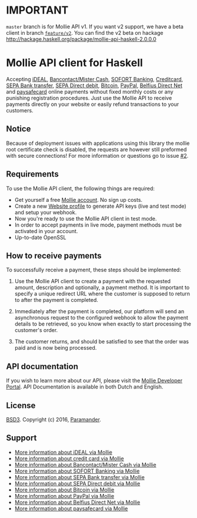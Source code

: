 # IMPORTANT
`master` branch is for Mollie API v1. If you want v2 support, we have a beta client in branch [`feature/v2`](https://github.com/paramander/mollie-api-haskell/tree/feature/v2). You can find the v2 beta on hackage http://hackage.haskell.org/package/mollie-api-haskell-2.0.0.0

# Mollie API client for Haskell

Accepting [iDEAL](https://www.mollie.com/ideal/), [Bancontact/Mister Cash](https://www.mollie.com/mistercash/), [SOFORT Banking](https://www.mollie.com/sofort/), [Creditcard](https://www.mollie.com/creditcard/), [SEPA Bank transfer](https://www.mollie.com/banktransfer), [SEPA Direct debit](https://www.mollie.com/directdebit/), [Bitcoin](https://www.mollie.com/bitcoin/), [PayPal](https://www.mollie.com/paypal/), [Belfius Direct Net](https://www.mollie.com/belfiusdirectnet/) and [paysafecard](https://www.mollie.com/paysafecard/) online payments without fixed monthly costs or any punishing registration procedures. Just use the Mollie API to receive payments directly on your website or easily refund transactions to your customers.

## Notice

Because of deployment issues with applications using this library the mollie root certificate check is disabled, the requests are however still preformed with secure connections! For more information or questions go to issue [#2](https://github.com/paramander/mollie-api-haskell/issues/2).

## Requirements

To use the Mollie API client, the following things are required:

+ Get yourself a free [Mollie account](https://www.mollie.com/en/signup). No sign up costs.
+ Create a new [Website profile](https://www.mollie.com/dashboard/) to generate API keys (live and test mode) and setup your webhook.
+ Now you're ready to use the Mollie API client in test mode.
+ In order to accept payments in live mode, payment methods must be activated in your account.
+ Up-to-date OpenSSL

## How to receive payments

To successfully receive a payment, these steps should be implemented:

1. Use the Mollie API client to create a payment with the requested amount, description and optionally, a payment method. It is important to specify a unique redirect URL where the customer is supposed to return to after the payment is completed.

2. Immediately after the payment is completed, our platform will send an asynchronous request to the configured webhook to allow the payment details to be retrieved, so you know when exactly to start processing the customer's order.

3. The customer returns, and should be satisfied to see that the order was paid and is now being processed.

## API documentation
If you wish to learn more about our API, please visit the [Mollie Developer Portal](https://www.mollie.com/developer/). API Documentation is available in both Dutch and English.

## License
[BSD3](https://opensource.org/licenses/BSD-3-Clause). Copyright (c) 2016, [Paramander](https://www.paramander.com).

## Support

+ [More information about iDEAL via Mollie](https://www.mollie.com/ideal/)
+ [More information about credit card via Mollie](https://www.mollie.com/creditcard/)
+ [More information about Bancontact/Mister Cash via Mollie](https://www.mollie.com/mistercash/)
+ [More information about SOFORT Banking via Mollie](https://www.mollie.com/sofort/)
+ [More information about SEPA Bank transfer via Mollie](https://www.mollie.com/banktransfer/)
+ [More information about SEPA Direct debit via Mollie](https://www.mollie.com/directdebit/)
+ [More information about Bitcoin via Mollie](https://www.mollie.com/bitcoin/)
+ [More information about PayPal via Mollie](https://www.mollie.com/paypal/)
+ [More information about Belfius Direct Net via Mollie](https://www.mollie.com/belfiusdirectnet/)
+ [More information about paysafecard via Mollie](https://www.mollie.com/paysafecard/)
